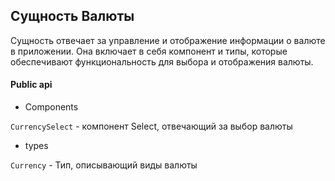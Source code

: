 ## Сущность Валюты

Сущность отвечает за управление и отображение информации о валюте в приложении. Она включает в себя компонент и типы, которые обеспечивают функциональность для выбора и отображения валюты.

#### Public api

- Components

`CurrencySelect` - компонент Select, отвечающий за выбор валюты

- types

`Currency` - Тип, описывающий виды валюты

